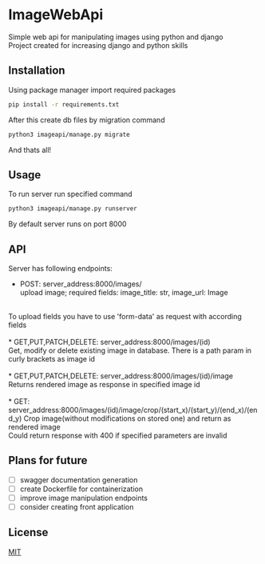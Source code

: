 # ImageWebApi
Simple web api for manipulating images using python and django <br>
Project created for increasing django and python skills

## Installation
Using package manager import required packages
```bash
pip install -r requirements.txt
```

After this create db files by migration command

```bash
python3 imageapi/manage.py migrate
```

And thats all!

## Usage

To run server run specified command

```bash
python3 imageapi/manage.py runserver
```

By default server runs on port 8000

## API

Server has following endpoints:
* POST: server_address:8000/images/ <br> upload image; required fields: image_title: str, image_url: Image
<br>
  To upload fields you have to use 'form-data' as request with according fields
<br><br>
* GET,PUT,PATCH,DELETE: server_address:8000/images/(id) <br>
Get, modify or delete existing image in database. There is a path param in curly brackets as image id
<br><br>
* GET,PUT,PATCH,DELETE: server_address:8000/images/(id)/image <br> 
Returns rendered image as response in specified image id
<br><br>
* GET: server_address:8000/images/(id)/image/crop/(start_x)/(start_y)/(end_x)/(end_y)
Crop image(without modifications on stored one) and return as rendered image <br>
  Could return response with 400 if specified parameters are invalid 
  
## Plans for future 
- [ ] swagger documentation generation
- [ ] create Dockerfile for containerization 
- [ ] improve image manipulation endpoints
- [ ] consider creating front application
## License
[MIT](https://choosealicense.com/licenses/mit/)
